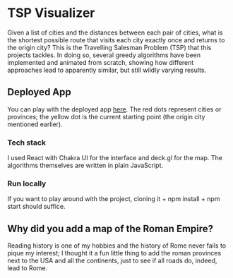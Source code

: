 # TSP Visualizer

Given a list of cities and the distances between each pair of cities, what is the shortest possible route that visits each city exactly once and returns to the origin city? This is the Travelling Salesman Problem (TSP) that this projects tackles. In doing so, several greedy algorithms have been implemented and animated from scratch, showing how different approaches lead to apparently similar, but still wildly varying results. 

## Deployed App
You can play with the deployed app [here](https://razvanborsan.github.io/tsp-visualizer/). The red dots represent cities or provinces; the yellow dot is the current starting point (the origin city mentioned earlier). 

### Tech stack

I used React with Chakra UI for the interface and deck.gl for the map. The algorithms themselves are written in plain JavaScript.

### Run locally

If you want to play around with the project, cloning it + npm install + npm start should suffice.


## Why did you add a map of the Roman Empire?

Reading history is one of my hobbies and the history of Rome never fails to pique my interest; I thought it a fun little thing to add the roman provinces next to the USA and all the continents, just to see if all roads do, indeed, lead to Rome.
